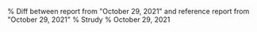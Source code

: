 % Diff between report from "October 29, 2021" and reference report from "October 29, 2021"
% Strudy
% October 29, 2021


